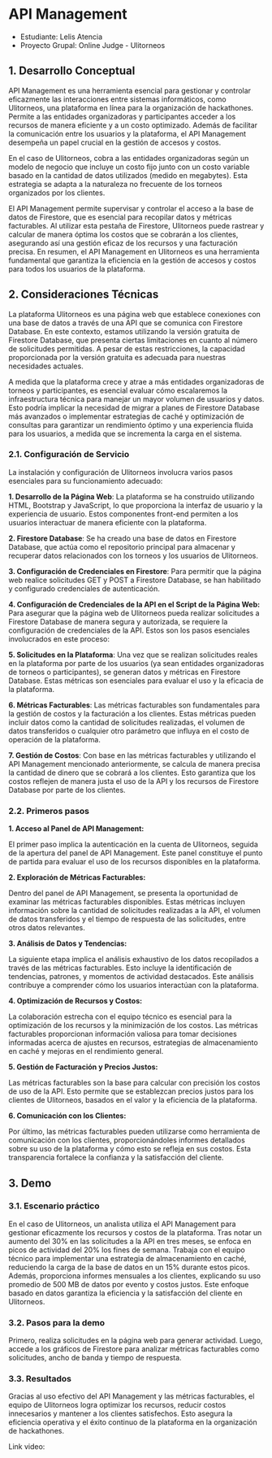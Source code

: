 # API Management
* Estudiante: Lelis Atencia
* Proyecto Grupal: Online Judge - Ulitorneos
## 1. Desarrollo Conceptual
API Management es una herramienta esencial para gestionar y controlar eficazmente las interacciones entre sistemas informáticos, como Ulitorneos, una plataforma en línea para la organización de hackathones. Permite a las entidades organizadoras y participantes acceder a los recursos de manera eficiente y a un costo optimizado. Además de facilitar la comunicación entre los usuarios y la plataforma, el API Management desempeña un papel crucial en la gestión de accesos y costos.

En el caso de Ulitorneos, cobra a las entidades organizadoras según un modelo de negocio que incluye un costo fijo junto con un costo variable basado en la cantidad de datos utilizados (medido en megabytes). Esta estrategia se adapta a la naturaleza no frecuente de los torneos organizados por los clientes.

El API Management permite supervisar y controlar el acceso a la base de datos de Firestore, que es esencial para recopilar datos y métricas facturables. Al utilizar esta pestaña de Firestore, Ulitorneos puede rastrear y calcular de manera óptima los costos que se cobrarán a los clientes, asegurando así una gestión eficaz de los recursos y una facturación precisa. En resumen, el API Management en Ulitorneos es una herramienta fundamental que garantiza la eficiencia en la gestión de accesos y costos para todos los usuarios de la plataforma.


## 2. Consideraciones Técnicas
La plataforma Ulitorneos es una página web que establece conexiones con una base de datos a través de una API que se comunica con Firestore Database. En este contexto, estamos utilizando la versión gratuita de Firestore Database, que presenta ciertas limitaciones en cuanto al número de solicitudes permitidas. A pesar de estas restricciones, la capacidad proporcionada por la versión gratuita es adecuada para nuestras necesidades actuales.

A medida que la plataforma crece y atrae a más entidades organizadoras de torneos y participantes, es esencial evaluar cómo escalaremos la infraestructura técnica para manejar un mayor volumen de usuarios y datos. Esto podría implicar la necesidad de migrar a planes de Firestore Database más avanzados o implementar estrategias de caché y optimización de consultas para garantizar un rendimiento óptimo y una experiencia fluida para los usuarios, a medida que se incrementa la carga en el sistema.

### 2.1. Configuración de Servicio
La instalación y configuración de Ulitorneos involucra varios pasos esenciales para su funcionamiento adecuado:

**1. Desarrollo de la Página Web**: La plataforma se ha construido utilizando HTML, Bootstrap y JavaScript, lo que proporciona la interfaz de usuario y la experiencia de usuario. Estos componentes front-end permiten a los usuarios interactuar de manera eficiente con la plataforma.

**2. Firestore Database**: Se ha creado una base de datos en Firestore Database, que actúa como el repositorio principal para almacenar y recuperar datos relacionados con los torneos y los usuarios de Ulitorneos.

**3. Configuración de Credenciales en Firestore**: Para permitir que la página web realice solicitudes GET y POST a Firestore Database, se han habilitado y configurado credenciales de autenticación.

**4. Configuración de Credenciales de la API en el Script de la Página Web:**
Para asegurar que la página web de Ulitorneos pueda realizar solicitudes a Firestore Database de manera segura y autorizada, se requiere la configuración de credenciales de la API. Estos son los pasos esenciales involucrados en este proceso:

**5. Solicitudes en la Plataforma**: Una vez que se realizan solicitudes reales en la plataforma por parte de los usuarios (ya sean entidades organizadoras de torneos o participantes), se generan datos y métricas en Firestore Database. Estas métricas son esenciales para evaluar el uso y la eficacia de la plataforma.

**6. Métricas Facturables**: Las métricas facturables son fundamentales para la gestión de costos y la facturación a los clientes. Estas métricas pueden incluir datos como la cantidad de solicitudes realizadas, el volumen de datos transferidos o cualquier otro parámetro que influya en el costo de operación de la plataforma.

**7. Gestión de Costos**: Con base en las métricas facturables y utilizando el API Management mencionado anteriormente, se calcula de manera precisa la cantidad de dinero que se cobrará a los clientes. Esto garantiza que los costos reflejen de manera justa el uso de la API y los recursos de Firestore Database por parte de los clientes.

### 2.2. Primeros pasos


**1. Acceso al Panel de API Management:**

El primer paso implica la autenticación en la cuenta de Ulitorneos, seguida de la apertura del panel de API Management. Este panel constituye el punto de partida para evaluar el uso de los recursos disponibles en la plataforma.

**2. Exploración de Métricas Facturables:**

Dentro del panel de API Management, se presenta la oportunidad de examinar las métricas facturables disponibles. Estas métricas incluyen información sobre la cantidad de solicitudes realizadas a la API, el volumen de datos transferidos y el tiempo de respuesta de las solicitudes, entre otros datos relevantes.

**3. Análisis de Datos y Tendencias:**

La siguiente etapa implica el análisis exhaustivo de los datos recopilados a través de las métricas facturables. Esto incluye la identificación de tendencias, patrones, y momentos de actividad destacados. Este análisis contribuye a comprender cómo los usuarios interactúan con la plataforma.

**4. Optimización de Recursos y Costos:**

La colaboración estrecha con el equipo técnico es esencial para la optimización de los recursos y la minimización de los costos. Las métricas facturables proporcionan información valiosa para tomar decisiones informadas acerca de ajustes en recursos, estrategias de almacenamiento en caché y mejoras en el rendimiento general.

**5. Gestión de Facturación y Precios Justos:**

Las métricas facturables son la base para calcular con precisión los costos de uso de la API. Esto permite que se establezcan precios justos para los clientes de Ulitorneos, basados en el valor y la eficiencia de la plataforma.

**6. Comunicación con los Clientes:**

Por último, las métricas facturables pueden utilizarse como herramienta de comunicación con los clientes, proporcionándoles informes detallados sobre su uso de la plataforma y cómo esto se refleja en sus costos. Esta transparencia fortalece la confianza y la satisfacción del cliente.

## 3. Demo
### 3.1. Escenario práctico
En el caso de Ulitorneos, un analista utiliza el API Management para gestionar eficazmente los recursos y costos de la plataforma. Tras notar un aumento del 30% en las solicitudes a la API en tres meses, se enfoca en picos de actividad del 20% los fines de semana. Trabaja con el equipo técnico para implementar una estrategia de almacenamiento en caché, reduciendo la carga de la base de datos en un 15% durante estos picos. Además, proporciona informes mensuales a los clientes, explicando su uso promedio de 500 MB de datos por evento y costos justos. Este enfoque basado en datos garantiza la eficiencia y la satisfacción del cliente en Ulitorneos.
### 3.2. Pasos para la demo
Primero, realiza solicitudes en la página web para generar actividad. Luego, accede a los gráficos de Firestore para analizar métricas facturables como solicitudes, ancho de banda y tiempo de respuesta. 

### 3.3. Resultados
Gracias al uso efectivo del API Management y las métricas facturables, el equipo de Ulitorneos logra optimizar los recursos, reducir costos innecesarios y mantener a los clientes satisfechos. Esto asegura la eficiencia operativa y el éxito continuo de la plataforma en la organización de hackathones.

Link video: